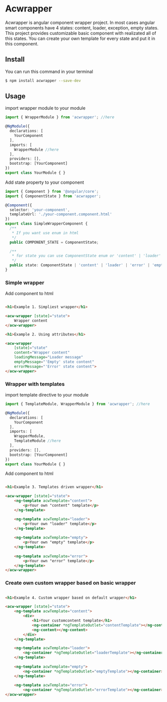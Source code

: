 # Acwrapper

Acwrapper is angular component wrapper project. In most cases angular smart components have 4 states: content, loader, exception, empty states.
This project provides customizable basic component with realizated all of this states. You can create your own template for every state and put it in this component.

## Install

You can run this command in your terminal

```bash
$ npm install acwrapper --save-dev
```

## Usage

import wrapper module to your module

```ts
import { WrapperModule } from 'acwrapper'; //here

@NgModule({
  declarations: [
    YourComponent
  ],
  imports: [
    WrapperModule //here
  ],
  providers: [],
  bootstrap: [YourComponent]
})
export class YourModule { }

```

Add state property to your component

```ts
import { Component } from '@angular/core';
import { ComponentState } from 'acwrapper';

@Component({
  selector: 'your-component',
  templateUrl: './your-component.component.html'
})
export class SimpleWrapperComponent {
  /**
   * If you want use enum in html
   */
  public COMPONENT_STATE = ComponentState;

  /**
   * for state you can use ComponentState enum or 'content' | 'loader' | 'error' | 'empty' values
   */
  public state: ComponentState | 'content' | 'loader' | 'error' | 'empty' = ComponentState.Content;
}

```

### Simple wrapper

Add component to html

```html

<h1>Example 1. Simpliest wrapper</h1>

<acw-wrapper [state]="state">
    Wrapper content
</acw-wrapper>

<h1>Example 2. Using attributes</h1>

<acw-wrapper 
    [state]="state"
    content="Wrapper content"
    loadingMessage="Loader message"
    emptyMessage="'Empty' state content"
    errorMessage="'Error' state content">
</acw-wrapper>

```

### Wrapper with templates

import template directive to your module

```ts
import { TemplateModule, WrapperModule } from 'acwrapper'; //here

@NgModule({
  declarations: [
    YourComponent
  ],
  imports: [
    WrapperModule,
    TemplateModule //here
  ],
  providers: [],
  bootstrap: [YourComponent]
})
export class YourModule { }

```

Add component to html

```html

<h1>Example 3. Templates driven wrapper</h1>

<acw-wrapper [state]="state">
    <ng-template acwTemplate="content">
        <p>Your own "content" template</p>
    </ng-template>

    <ng-template acwTemplate="loader">
        <p>Your own "loader" template</p>
    </ng-template>
    
    <ng-template acwTemplate="empty">
        <p>Your own "empty" template</p>
    </ng-template>
    
    <ng-template acwTemplate="error">
        <p>Your own "error" template</p>
    </ng-template>
</acw-wrapper>

```

### Create own custom wrapper based on basic wrapper

```html

<h1>Example 4. Custom wrapper based on default wrapper</h1>

<acw-wrapper [state]="state">    
    <ng-template acwTemplate="content">
        <div>
            <h1>Your customcontent template</h1>            
            <ng-container *ngTemplateOutlet="contentTemplate"></ng-container>
            <ng-content></ng-content>
        </div>
    </ng-template>

    <ng-template acwTemplate="loader">
        <ng-container *ngTemplateOutlet="loaderTemplate"></ng-container>
    </ng-template>
    
    <ng-template acwTemplate="empty">
        <ng-container *ngTemplateOutlet="emptyTemplate"></ng-container>
    </ng-template>
    
    <ng-template acwTemplate="error">
        <ng-container *ngTemplateOutlet="errorTemplate"></ng-container>
</acw-wrapper>

```
